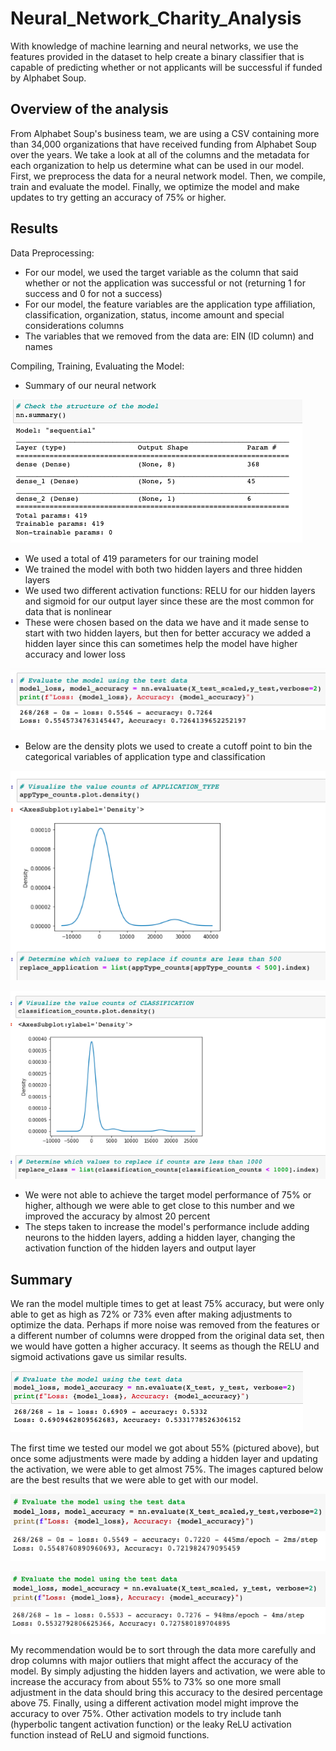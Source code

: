 # Neural_Network_Charity_Analysis
With knowledge of machine learning and neural networks, we use the features provided in the dataset to help create a binary classifier that is capable of predicting whether or not applicants will be successful if funded by Alphabet Soup.

## Overview of the analysis

From Alphabet Soup's business team, we are using a CSV containing more than 34,000 organizations that have received funding from Alphabet Soup over the years. We take a look at all of the columns and the metadata for each organization to help us determine what can be used in our model. First, we preprocess the data for a neural network model. Then, we compile, train and evaluate the model. Finally, we optimize the model and make updates to try getting an accuracy of 75% or higher.

## Results

Data Preprocessing:
- For our model, we used the target variable as the column that said whether or not the application was successful or not (returning 1 for success and 0 for not a success)
- For our model, the feature variables are the application type affiliation, classification, organization, status,  income amount and special considerations columns 
- The variables that we removed from the data are: EIN (ID column) and names

Compiling, Training, Evaluating the Model:

- Summary of our neural network

![structure summary](https://github.com/kmaluccio/Neural_Network_Charity_Analysis/blob/main/images/structure_summary.png)

- We used a total of 419 parameters for our training model
- We trained the model with both two hidden layers and three hidden layers
- We used two different activation functions: RELU for our hidden layers and sigmoid for our output layer since these are the most common for data that is nonlinear
- These were chosen based on the data we have and it made sense to start with two hidden layers, but then for better accuracy we added a hidden layer since this can sometimes help the model have higher accuracy and lower loss

![scaled data](https://github.com/kmaluccio/Neural_Network_Charity_Analysis/blob/main/images/scaled_data.png)

- Below are the density plots we used to create a cutoff point to bin the categorical variables of application type and classification

![app density](https://github.com/kmaluccio/Neural_Network_Charity_Analysis/blob/main/images/application_density_plot.png)


![class density](https://github.com/kmaluccio/Neural_Network_Charity_Analysis/blob/main/images/class_density_plot.png)

- We were not able to achieve the target model performance of 75% or higher, although we were able to get close to this number and we improved the accuracy by almost 20 percent
- The steps taken to increase the model's performance include adding neurons to the hidden layers, adding a hidden layer, changing the activation function of the hidden layers and output layer

## Summary

We ran the model multiple times to get at least 75% accuracy, but were only able to get as high as 72% or 73% even after making adjustments to optimize the data. Perhaps if more noise was removed from the features or a different number of columns were dropped from the original data set, then we would have gotten a higher accuracy. It seems as though the RELU and sigmoid activations gave us similar results.

![test data](https://github.com/kmaluccio/Neural_Network_Charity_Analysis/blob/main/images/test_data.png)

The first time we tested our model we got about 55% (pictured above), but once some adjustments were made by adding a hidden layer and updating the activation, we were able to get almost 75%. The images captured below are the best results that we were able to get with our model.

![accuracy and loss](https://github.com/kmaluccio/Neural_Network_Charity_Analysis/blob/main/images/loss_accuracy2.png)


![final accuracy and loss](https://github.com/kmaluccio/Neural_Network_Charity_Analysis/blob/main/images/final_accuracy_loss.png)

My recommendation would be to sort through the data more carefully and drop columns with major outliers that might affect the accuracy of the model. By simply adjusting the hidden layers and activation, we were able to increase the accuracy from about 55% to 73% so one more small adjustment in the data should bring this accuracy to the desired percentage above 75. Finally, using a different activation model might improve the accuracy to over 75%. Other activation models to try include tanh (hyperbolic tangent activation function) or the leaky ReLU activation function instead of ReLU and sigmoid functions.
